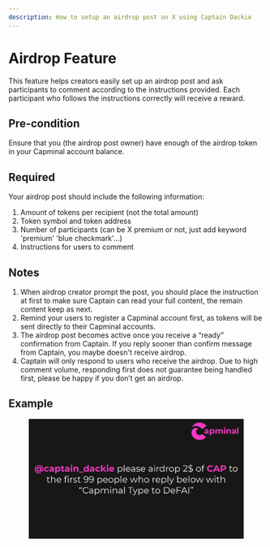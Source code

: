 ```yaml
---
description: How to setup an airdrop post on X using Captain Dackie
---
```


# Airdrop Feature

This feature helps creators easily set up an airdrop post and ask participants to comment according to the instructions provided. Each participant who follows the instructions correctly will receive a reward.

## **Pre-condition**

Ensure that you (the airdrop post owner) have enough of the airdrop token in your Capminal account balance.

## **Required**

Your airdrop post should include the following information:

1. Amount of tokens per recipient (not the total amount)
2. Token symbol and token address
3. Number of participants (can be X premium or not, just add keyword 'premium' 'blue checkmark'...)
4. Instructions for users to comment

## **Notes**

1. When airdrop creator prompt the post, you should place the instruction at first to make sure Captain can read your full content, the remain content keep as next.
2. Remind your users to register a Capminal account first, as tokens will be sent directly to their Capminal accounts.
3. The airdrop post becomes active once you receive a “ready” confirmation from Captain. If you reply sooner than confirm message from Captain, you maybe doesn't receive airdrop.
4. Captain will only respond to users who receive the airdrop. Due to high comment volume, responding first does not guarantee being handled first, please be happy if you don’t get an airdrop.

## Example

<figure><img src="../../.gitbook/assets/image (1) (1).png" alt=""><figcaption></figcaption></figure>
